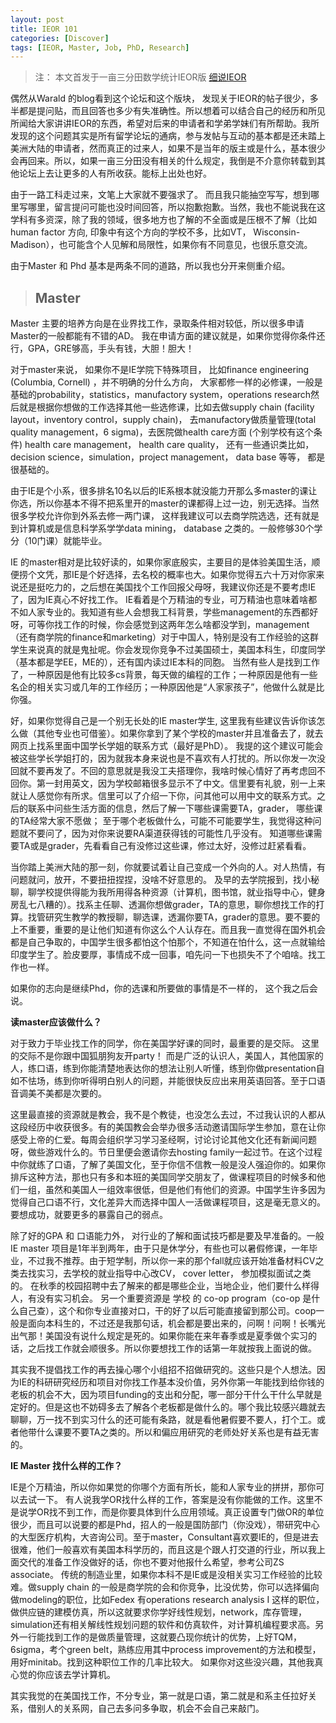 ```yaml
---
layout: post
title: IEOR 101
categories: [Discover]
tags: [IEOR, Master, Job, PhD, Research]
---
```


> 注： 本文首发于一亩三分田数学统计IEOR版 [细说IEOR](http://www.1point3acres.com/bbs/thread-34558-1-1.html)

偶然从Warald 的blog看到这个论坛和这个版块， 发现关于IEOR的帖子很少，多半都是提问贴，而且回答也多少有失准确性。所以想着可以结合自己的经历和所见所闻给大家讲讲IEOR的东西，希望对后来的申请者和学弟学妹们有所帮助。我所发现的这个问题其实是所有留学论坛的通病，参与发帖与互动的基本都是还未踏上美洲大陆的申请者，然而真正的过来人，如果不是当年的版主或是什么，基本很少会再回来。所以，如果一亩三分田没有相关的什么规定，我倒是不介意你转载到其他论坛上去让更多的人有所收获。能标上出处也好。

由于一路工科走过来，文笔上大家就不要强求了。 而且我只能抽空写写，想到哪里写哪里，留言提问可能也没时间回答，所以抱歉抱歉。当然，我也不能说我在这学科有多资深，除了我的领域，很多地方也了解的不全面或是压根不了解（比如human factor 方向, 印象中有这个方向的学校不多，比如VT， Wisconsin- Madison），也可能含个人见解和局限性，如果你有不同意见，也很乐意交流。

由于Master 和 Phd 基本是两条不同的道路，所以我也分开来侧重介绍。



> ## Master ##

Master 主要的培养方向是在业界找工作，录取条件相对较低，所以很多申请Master的一般都能有不错的AD。 我在申请方面的建议就是，如果你觉得你条件还行，GPA，GRE够高，手头有钱，大胆！胆大！

对于master来说， 如果你不是IE学院下特殊项目， 比如finance engineering (Columbia, Cornell) ，并不明确的分什么方向， 大家都修一样的必修课，一般是基础的probability，statistics，manufactory system，operations research然后就是根据你想做的工作选择其他一些选修课，比如去做supply chain (facility layout，inventory control，supply chain)， 去manufactory做质量管理(total quality management，6 sigma)，去医院做health care方面 (个别学校有这个条件) health care management， health care quality，  还有一些通识类比如，decision science，simulation，project management， data base 等等， 都是很基础的。

由于IE是个小系，很多排名10名以后的IE系根本就没能力开那么多master的课让你选，所以你基本不得不把系里开的master的课都得上过一边，别无选择。当然很多学校允许你到外系去修一两门课， 这样我建议可以去商学院选选，还有就是到计算机或是信息科学系学学data mining， database 之类的。一般修够30个学分（10门课）就能毕业。
  
IE 的master相对是比较好读的，如果你家底殷实，主要目的是体验美国生活，顺便捞个文凭，那IE是个好选择，去名校的概率也大。如果你觉得五六十万对你家来说还是挺吃力的，之后想在美国找个工作回报父母呀，我建议你还是不要考虑IE了，因为IE真心不好找工作。 IE看着是个万精油的专业，可万精油也意味着啥都不如人家专业的。我知道有些人会想我工科背景，学些management的东西都好呀，可等你找工作的时候，你会感觉到这两年怎么啥都没学到，management（还有商学院的finance和marketing）对于中国人，特别是没有工作经验的这群学生来说真的就是鬼扯呢。你会发现你竞争不过美国硕士，美国本科生，印度同学（基本都是学EE，ME的），还有国内读过IE本科的同胞。 当然有些人是找到工作了，一种原因是他有比较多cs背景，每天做的编程的工作；一种原因是他有一些名企的相关实习或几年的工作经历；一种原因他是“人家家孩子”，他做什么就是比你强。

好，如果你觉得自己是一个别无长处的IE master学生, 这里我有些建议告诉你该怎么做（其他专业也可借鉴）。如果你拿到了某个学校的master并且准备去了，就去网页上找系里面中国学长学姐的联系方式（最好是PhD）。 我提的这个建议可能会被这些学长学姐打的，因为就我本身来说也是不喜欢有人打扰的。所以你发一次没回就不要再发了。不回的意思就是我没工夫搭理你，我啥时候心情好了再考虑回不回你。第一封用英文，因为学校邮箱很多显示不了中文。信里要有礼貌，别一上来就让人感觉你有所求。信里可以了介绍一下你，问其他可以用中文的联系方式。之后的联系中问些生活方面的信息，然后了解一下哪些课需要TA，grader， 哪些课的TA经常大家不愿做； 至于哪个老板做什么，可能不可能要学生，我觉得这种问题就不要问了，因为对你来说要RA渠道获得钱的可能性几乎没有。  知道哪些课需要TA或是grader，先看看自己有没修过这些课，修过太好，没修过赶紧看看。

当你踏上美洲大陆的那一刻，你就要试着让自己变成一个外向的人。对人热情，有问题就问，放开，不要扭扭捏捏，没啥不好意思的。 及早的去学院报到，找小秘聊，聊学校提供得能为我所用得各种资源（计算机，图书馆，就业指导中心，健身房乱七八糟的）。找系主任聊、透漏你想做grader，TA的意思，聊你想找工作的打算。找管研究生教学的教授聊，聊选课，透漏你要TA，grader的意思。要不要的上不重要，重要的是让他们知道有你这么个人认存在。而且我一直觉得在国外机会都是自己争取的，中国学生很多都怕这个怕那个，不知道在怕什么，这一点就输给印度学生了。脸皮要厚，事情成不成一回事，咱先问一下也损失不了个咱啥。找工作也一样。

如果你的志向是继续Phd，你的选课和所要做的事情是不一样的， 这个我之后会说。

**读master应该做什么？**

对于致力于毕业找工作的同学，你在美国学好课的同时，最重要的是交际。 这里的交际不是你跟中国狐朋狗友开party！ 而是广泛的认识人，美国人，其他国家的人，练口语，练到你能清楚地表达你的想法让别人听懂，练到你做presentation自如不怯场，练到你听得明白别人的问题，并能很快反应出来用英语回答。至于口语音调美不美都是次要的。

这里最直接的资源就是教会，我不是个教徒，也没怎么去过，不过我认识的人都从这段经历中收获很多。有的美国教会会举办很多活动邀请国际学生参加，意在让你感受上帝的仁爱。每周会组织学习学习圣经啊，讨论讨论其他文化还有新闻问题呀，做些游戏什么的。节日里便会邀请你去hosting family一起过节。在这个过程中你就练了口语，了解了美国文化，至于你信不信教一般是没人强迫你的。如果你排斥这种方法，那也只有多和本班的美国同学交朋友了，做课程项目的时候多和他们一组，虽然和美国人一组效率很低，但是他们有他们的资源。中国学生许多因为觉得自己口语不行，文化差异大而选择中国人一活做课程项目，这是毫无意义的。要想成功，就要更多的暴露自己的弱点。

除了好的GPA 和 口语能力外， 对行业的了解和面试技巧都是要及早准备的。一般IE master 项目是1年半到两年，由于只是休学分，有些也可以暑假修课，一年毕业，不过我不推荐。由于短学制，所以你一来的那个fall就应该开始准备材料CV之类去找实习，去学校的就业指导中心改CV， cover letter， 参加模拟面试之类的。 在秋季的校园招聘中去了解来的都是哪些企业，当地企业，他们要什么样得人，有没有实习机会。 另一个重要资源是  学校 的 co-op  program（co-op 是什么自己查），这个和你专业直接对口，干的好了以后可能直接留到那公司。coop一般是面向本科生的，不过还是我那句话，机会都是要出来的，问啊！问啊！长嘴光出气那！美国没有说什么规定是死的。如果你能在来年春季或是夏季做个实习的话，之后找工作就会顺很多。所以你要想找工作的话第一年就按我上面说的做。

其实我不提倡找工作的再去操心哪个小组招不招做研究的。这些只是个人想法。因为IE的科研研究经历和项目对你找工作基本没价值，另外你第一年能找到给你钱的老板的机会不大，因为项目funding的支出和分配，哪一部分干什么干什么早就是定好的。但是这也不妨碍多去了解各个老板都是做什么的。哪个我比较感兴趣就去聊聊，万一找不到实习什么的还可能有条路，就是看他暑假要不要人，打个工。或者他带什么课要不要TA之类的。所以和偏应用研究的老师处好关系也是有益无害的。

**IE Master 找什么样的工作？**

IE是个万精油，所以你如果觉的你哪个方面有所长，能和人家专业的拼拼，那你可以去试一下。 有人说我学OR找什么样的工作，答案是没有你能做的工作。这里不是说学OR找不到工作，而是你要具体到什么应用领域。真正设置专门做OR的单位很少，而且可以说要的都是Phd，招人的一般是国防部门（你没戏），带研究中心的大型医疗机构，大咨询公司。至于master，Consultant喜欢要IE的，但是进去很难，他们一般喜欢有美国本科学历的，而且这是个跟人打交道的行业，所以我上面交代的准备工作没做好的话，你也不要对他报什么希望，参考公司ZS associate。 传统的制造业里，如果你本科不是IE或是没相关实习工作经验的比较难。做supply chain 的一般是商学院的会和你竞争，比没优势，你可以选择偏向做modeling的职位，比如Fedex 有operations research analysis I 这样的职位，做供应链的建模仿真，所以这就要求你学好线性规划，network，库存管理，simulation还有相关解线性规划问题的软件和仿真软件，对计算机编程要求高。另外一行能找到工作的是做质量管理，这就要凸现你统计的优势，上好TQM，6sigma，考个green belt，熟练应用其中process improvement的方法和模型，用好minitab。找到这种职位工作的几率比较大。 如果你对这些没兴趣，其他我真心觉的你应该去学计算机。

其实我觉的在美国找工作，不分专业，第一就是口语，第二就是和系主任拉好关系，借别人的关系网，自己去多问多争取，机会不会自己来敲门。

